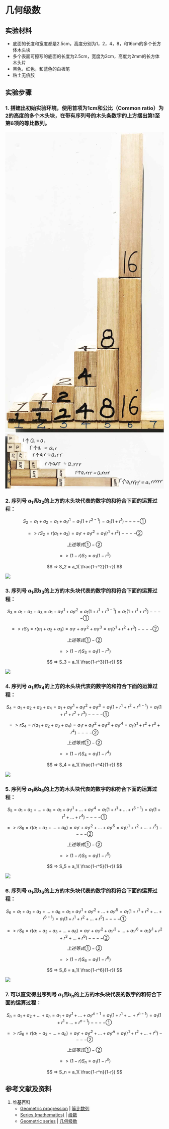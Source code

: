# 几何级数

## 实验材料

- 底面的长度和宽度都是2.5cm，高度分别为1，2，4，8，和16cm的多个长方体木头块
- 多个表面可擦写的底面的长度为2.5cm，宽度为2cm，高度为2mm的长方体木头片
- 黑色，红色，和蓝色的白板笔
- 粘土无痕胶

## 实验步骤

### 1. 搭建出初始实验环境，使用首项为1cm和公比（Common ratio）为2的高度的多个木头块，在带有序列号的木头条数字的上方摆出第1至第6项的等比数列。
![](/images/数系/等比数列/几何级数/1a1.jpg)
![](/images/数系/等比数列/几何级数/1a2.jpg)

### 2. 序列号 $a_1和a_2$的上方的木头块代表的数字的和符合下面的运算过程：

$$ S_2 = a_1 + a_2 = a_1 + a_1r^1 = a_1(1+r^{2-1}) = a_1(1+r^1)    ----① $$

$$ => rS_2 = r(a_1 + a_2) = a_1r + a_1r^2 = a_1(r^1+r^2)        ----② $$

$$ 上述等式①-② $$

$$ => (1-r)S_2 = a_1(1-r^2) $$

$$ => S_2 = a_1( \frac{1-r^2}{1-r}) $$

![](/images/数系/等比数列/几何级数/2a1.jpg)


### 3. 序列号 $a_1到a_3$的上方的木头块代表的数字的和符合下面的运算过程：

$$ S_3 = a_1 + a_2 + a_3 = a_1 + a_1r^1 + a_1r^2 = a_1(1+r^1+r^{3-1}) = a_1(1+r^1+r^2)    ----①  $$

$$ => rS_3 = r(a_1 + a_2 + a_3) = a_1r + a_1r^2 + a_1r^3 = a_1(r^1+r^2+r^3)        ----②  $$

$$ 上述等式①-② $$

$$ => (1-r)S_3 = a_1(1-r^3) $$

$$ => S_3 = a_1( \frac{1-r^3}{1-r}) $$

![](/images/数系/等比数列/几何级数/3a1.jpg)


### 4. 序列号 $a_1到a_4$的上方的木头块代表的数字的和符合下面的运算过程：

$$ S_4 = a_1+a_2+a_3+a_4= a_1+a_1r^1+a_1r^2+a_1r^3 = a_1(1+r^1+r^2+r^{4-1}) = a_1(1+r^1+r^2+r^3)    ----①  $$

$$ => rS_4 = r(a_1+a_2+a_3+a_4) = a_1r+a_1r^2+a_1r^3+a_1r^4 = a_1(r^1+r^2+r^3+r^4)        ----②  $$

$$ 上述等式①-② $$

$$ => (1-r)S_4 = a_1(1-r^4) $$

$$ => S_4 = a_1( \frac{1-r^4}{1-r}) $$

![](/images/数系/等比数列/几何级数/4a1.jpg)

### 5. 序列号 $a_1到a_5$的上方的木头块代表的数字的和符合下面的运算过程：

$$ S_5=a_1+a_2+...+a_5=a_1+a_1r^1+...+a_1r^4=a_1(1+r^1+...+r^{5-1})=a_1(1+r^1+...+r^4)    ----①  $$

$$ => rS_5=r(a_1+a_2+...+a_5)=a_1r+a_1r^2+...+a_1r^5=a_1(r^1+r^2+...+r^5)        ----②  $$

$$ 上述等式①-② $$

$$ => (1-r)S_5 = a_1(1-r^5) $$

$$ => S_5 = a_1( \frac{1-r^5}{1-r}) $$

![](/images/数系/等比数列/几何级数/5a1.jpg)

### 6. 序列号 $a_1到a_6$的上方的木头块代表的数字的和符合下面的运算过程：

$$ S_6=a_1+a_2+a_3+...+a_6=a_1+a_1r^1+a_1r^2+...+a_1r^5=a_1(1+r^1+r^2+...+r^{6-1})=a_1(1+r^1+r^2+...+r^5)    ----①  $$

$$ => rS_6=r(a_1+a_2+a_3+...+a_6)=a_1r+a_1r^2+a_1r^3+...+a_1r^6=a_1(r^1+r^2+r^3+...+r^6)        ----②  $$

$$ 上述等式①-② $$

$$ => (1-r)S_6 = a_1(1-r^6) $$

$$ => S_6 = a_1( \frac{1-r^6}{1-r}) $$

![](/images/数系/等比数列/几何级数/6a1.jpg)

### 7. 可以直觉得出序列号 $a_1到a_n$的上方的木头块代表的数字的和符合下面的运算过程：

$$ S_n=a_1+a_2+...+a_n=a_1+a_1r^1+...+a_1r^{n-1}=a_1(1+r^1+...+r^{n-1})=a_1(1+r^1+...+r^{n-1})    ----①  $$

$$ => rS_6=r(a_1+a_2+...+a_n)=a_1r+a_1r^2+...+a_1r^n=a_1(r^1+r^2+...+r^n)        ----②  $$

$$ 上述等式①-② $$

$$ => (1-r)S_n = a_1(1-r^n) $$

$$ => S_n = a_1( \frac{1-r^n}{1-r}) $$

## 参考文献及资料

1. 维基百科
	- [Geometric progression](https://en.wikipedia.org/wiki/Geometric_progression) | [等比数列](https://zh.wikipedia.org/wiki/%E7%AD%89%E6%AF%94%E6%95%B0%E5%88%97) 
	- [Series (mathematics)](https://en.wikipedia.org/wiki/Series_(mathematics)) | [级数](https://zh.wikipedia.org/wiki/级数) 
	- [Geometric series](https://en.wikipedia.org/wiki/Geometric_series) | [几何级数](https://zh.wikipedia.org/wiki/几何级数) 